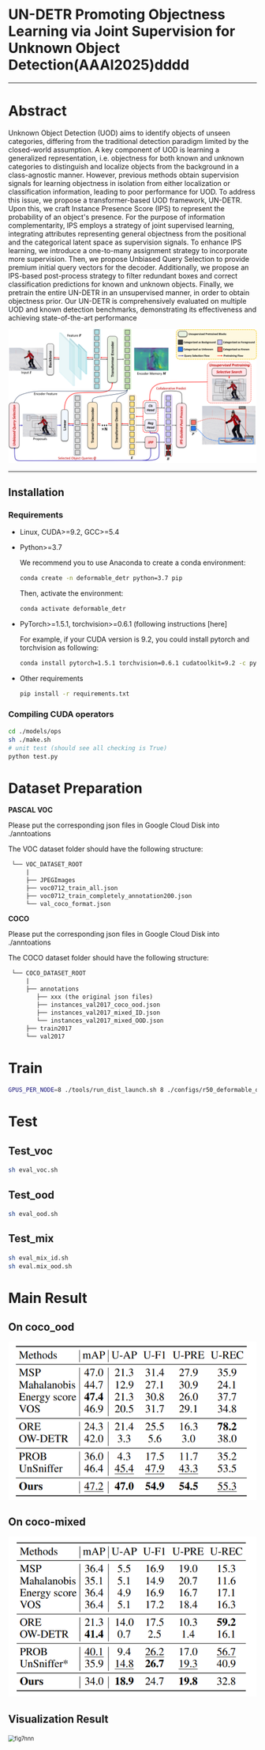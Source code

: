 # UN-DETR Promoting Objectness Learning via Joint Supervision for Unknown Object Detection(AAAI2025)dddd

---

# Abstract 

Unknown Object Detection (UOD) aims to identify objects of unseen categories, differing from the traditional detection paradigm limited by the closed-world assumption. A key component of UOD is learning a generalized representation, i.e. objectness for both known and unknown categories to distinguish and localize objects from the background in a class-agnostic manner. However, previous methods obtain supervision signals for learning objectness in isolation from either localization or classification information, leading to poor performance for UOD. 
To address this issue, we propose a transformer-based UOD framework, UN-DETR. Upon this, we craft Instance Presence Score (IPS) to represent the probability of an object's presence. For the purpose of information complementarity, IPS employs a strategy of joint supervised learning, integrating attributes representing general objectness from the positional and the categorical latent space as supervision signals. To enhance IPS learning, we introduce a one-to-many assignment strategy to incorporate more supervision. Then, we propose Unbiased Query Selection to provide premium initial query vectors for the decoder. Additionally, we propose an IPS-based post-process strategy to filter redundant boxes and correct classification predictions for known and unknown objects. Finally, we pretrain the entire UN-DETR in an unsupervised manner, in order to obtain objectness prior. Our UN-DETR is comprehensively evaluated on multiple UOD and known detection benchmarks, demonstrating its effectiveness and achieving state-of-the-art performance

<img src=".\mdimg\main_structure.png" alt="main_structure" style="zoom:80%;" />

---

## Installation

### Requirements

* Linux, CUDA>=9.2, GCC>=5.4
  
* Python>=3.7

    We recommend you to use Anaconda to create a conda environment:
    ```bash
    conda create -n deformable_detr python=3.7 pip
    ```
    Then, activate the environment:
    ```bash
    conda activate deformable_detr
    ```
  
* PyTorch>=1.5.1, torchvision>=0.6.1 (following instructions [here]

    For example, if your CUDA version is 9.2, you could install pytorch and torchvision as following:
    ```bash
    conda install pytorch=1.5.1 torchvision=0.6.1 cudatoolkit=9.2 -c pytorch
    ```
  
* Other requirements
    ```bash
    pip install -r requirements.txt
    ```

### Compiling CUDA operators
```bash
cd ./models/ops
sh ./make.sh
# unit test (should see all checking is True)
python test.py
```


# Dataset Preparation

**PASCAL VOC**

Please put the corresponding json files in Google Cloud Disk into ./anntoations

The VOC dataset folder should have the following structure:
<br>

     └── VOC_DATASET_ROOT
         |
         ├── JPEGImages
         ├── voc0712_train_all.json
         ├── voc0712_train_completely_annotation200.json
         └── val_coco_format.json

**COCO**

Please put the corresponding json files in Google Cloud Disk into ./anntoations

The COCO dataset folder should have the following structure:
<br>

     └── COCO_DATASET_ROOT
         |
         ├── annotations
            ├── xxx (the original json files)
            ├── instances_val2017_coco_ood.json
            ├── instances_val2017_mixed_ID.json
            └── instances_val2017_mixed_OOD.json
         ├── train2017
         └── val2017

# Train

```bash
GPUS_PER_NODE=8 ./tools/run_dist_launch.sh 8 ./configs/r50_deformable_detr.sh
```

# Test

## Test_voc

```bash
sh eval_voc.sh
```
## Test_ood

```bash
sh eval_ood.sh
```
## Test_mix

```bash
sh eval_mix_id.sh
sh eval.mix_ood.sh
```

# Main Result

## On coco_ood

<img src=".\mdimg\result1.png" alt="result1"/>

## On coco-mixed

<img src=".\mdimg\result2.png" alt="result2"/>

## Visualization Result



<img src=".\mdimg\fig7nnn.png" alt="fig7nnn" style="zoom:80%;" />
